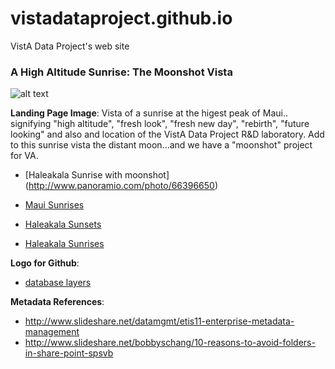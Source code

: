 # vistadataproject.github.io
VistA Data Project's web site


### A High Altitude Sunrise: The Moonshot Vista

![alt text](http://static.panoramio.com/photos/1920x1280/66396650.jpg "Haleakala Maui Hawaii Sunrise with Moon")

__Landing Page Image__:  Vista of a sunrise at the higest peak of Maui.. signifying "high altitude", "fresh look", "fresh new day", "rebirth", "future looking" and also and location of the VistA Data Project  R&D laboratory. Add to this sunrise vista the distant moon...and we have a "moonshot" project for VA.

* [Haleakala Sunrise with moonshot] (http://www.panoramio.com/photo/66396650)

* [Maui Sunrises]( https://www.google.com/search?q=maui+sunrise&espv=2&source=lnms&tbm=isch&sa=X&ved=0ahUKEwi0u8mynt_JAhVL7hoKHQJVCssQ_AUIBygB&biw=1368&bih=1734&dpr=0.75#imgrc=QtAOkjBP7T6QMM%3A)

* [Haleakala Sunsets](https://s3.amazonaws.com/masters.galleries.dpreview.com/2637693.jpg?X-Amz-Expires=3600&X-Amz-Algorithm=AWS4-HMAC-SHA256&X-Amz-Credential=AKIAIWXD4UV3FXMIDQLQ/20151216/us-east-1/s3/aws4_request&X-Amz-Date=20151216T013918Z&X-Amz-SignedHeaders=host&X-Amz-Signature=e0ea18174dcedf6f36e73e9ec793501495533342d139b011a154fe12f915930a)

* [Haleakala Sunrises](https://www.google.com/search?espv=2&biw=1368&bih=1734&tbm=isch&sa=1&q=Haleakala++sunrise&search_plus_one=form&oq=Haleakala++sunrise&gs_l=img.3..0l10.81330.81784.0.82223.2.2.0.0.0.0.230.363.0j1j1.2.0....0...1.1j2.64.img..0.2.362.9Fcu4dzTdoE#imgdii=O7pkCIx5Yi2w5M%3A%3BO7pkCIx5Yi2w5M%3A%3BAgK_yvXn0kKbbM%3A&imgrc=O7pkCIx5Yi2w5M%3A&search_plus_one=form)


__Logo for Github__: 

* [database layers](http://www.essentialsql.com/what-are-the-major-parts-of-a-database)



__Metadata References__:
* http://www.slideshare.net/datamgmt/etis11-enterprise-metadata-management
* http://www.slideshare.net/bobbyschang/10-reasons-to-avoid-folders-in-share-point-spsvb



